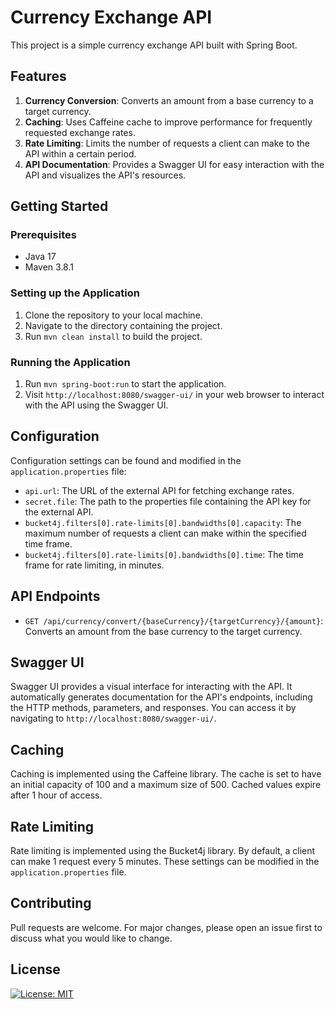 # Currency Exchange API

This project is a simple currency exchange API built with Spring Boot.

## Features

1. **Currency Conversion**: Converts an amount from a base currency to a target currency.
2. **Caching**: Uses Caffeine cache to improve performance for frequently requested exchange rates.
3. **Rate Limiting**: Limits the number of requests a client can make to the API within a certain period.
4. **API Documentation**: Provides a Swagger UI for easy interaction with the API and visualizes the API's resources.

## Getting Started

### Prerequisites

- Java 17
- Maven 3.8.1

### Setting up the Application

1. Clone the repository to your local machine.
2. Navigate to the directory containing the project.
3. Run `mvn clean install` to build the project.

### Running the Application

1. Run `mvn spring-boot:run` to start the application.
2. Visit `http://localhost:8080/swagger-ui/` in your web browser to interact with the API using the Swagger UI.

## Configuration

Configuration settings can be found and modified in the `application.properties` file:

- `api.url`: The URL of the external API for fetching exchange rates.
- `secret.file`: The path to the properties file containing the API key for the external API.
- `bucket4j.filters[0].rate-limits[0].bandwidths[0].capacity`: The maximum number of requests a client can make within the specified time frame.
- `bucket4j.filters[0].rate-limits[0].bandwidths[0].time`: The time frame for rate limiting, in minutes.

## API Endpoints

- `GET /api/currency/convert/{baseCurrency}/{targetCurrency}/{amount}`: Converts an amount from the base currency to the target currency.

## Swagger UI

Swagger UI provides a visual interface for interacting with the API. It automatically generates documentation for the API's endpoints, including the HTTP methods, parameters, and responses. You can access it by navigating to `http://localhost:8080/swagger-ui/`.

## Caching

Caching is implemented using the Caffeine library. The cache is set to have an initial capacity of 100 and a maximum size of 500. Cached values expire after 1 hour of access.

## Rate Limiting

Rate limiting is implemented using the Bucket4j library. By default, a client can make 1 request every 5 minutes. These settings can be modified in the `application.properties` file.

## Contributing

Pull requests are welcome. For major changes, please open an issue first to discuss what you would like to change.

## License

[![License: MIT](https://img.shields.io/badge/License-MIT-yellow.svg)](https://opensource.org/licenses/MIT)

